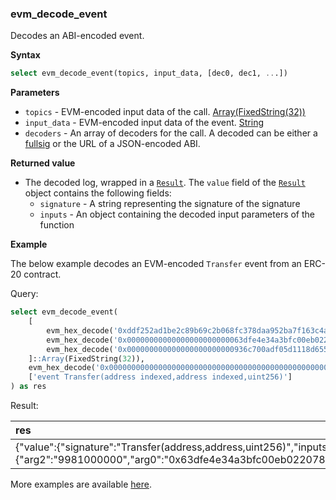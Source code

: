 ### evm_decode_event

Decodes an ABI-encoded event.

**Syntax**

```sql
select evm_decode_event(topics, input_data, [dec0, dec1, ...])
```

**Parameters**

- `topics` - EVM-encoded input data of the call. [Array(FixedString(32))](https://clickhouse.com/docs/en/sql-reference/data-types/fixedstring)
- `input_data` - EVM-encoded input data of the event. [String](https://clickhouse.com/docs/en/sql-reference/data-types/string)
- `decoders` - An array of decoders for the call. A decoded can be either a [fullsig](../evm_fullsig.md) or the URL of a JSON-encoded ABI.

**Returned value**

- The decoded log, wrapped in a [`Result`](../error_handling.md).
  The `value` field of the [`Result`](../error_handling.md) object contains the following fields:
    - `signature` - A string representing the signature of the signature
    - `inputs` - An object containing the decoded input parameters of the function

**Example**

The below example decodes an EVM-encoded `Transfer` event from an ERC-20 contract.

Query:

```sql
select evm_decode_event(
	[
		evm_hex_decode('0xddf252ad1be2c89b69c2b068fc378daa952ba7f163c4a11628f55a4df523b3ef'),
		evm_hex_decode('0x00000000000000000000000063dfe4e34a3bfc00eb0220786238a7c6cef8ffc4'),
		evm_hex_decode('0x000000000000000000000000936c700adf05d1118d6550a3355f66e93c9476c6')
	]::Array(FixedString(32)),
	evm_hex_decode('0x0000000000000000000000000000000000000000000000000000000252e9f940'),
	['event Transfer(address indexed,address indexed,uint256)']
) as res
```

Result:

| res |
|:-|
| {"value":{"signature":"Transfer(address,address,uint256)","inputs":{"arg2":"9981000000","arg0":"0x63dfe4e34a3bfc00eb0220786238a7c6cef8ffc4","arg1":"0x936c700adf05d1118d6550a3355f66e93c9476c6"}}} |

More examples are available [here](../../examples/queries/evm_decode).